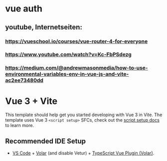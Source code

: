 # vue auth 
## youtube, Internetseiten:
### https://vueschool.io/courses/vue-router-4-for-everyone
### https://www.youtube.com/watch?v=Kc-FbPSdezg
### https://medium.com/@andrewmasonmedia/how-to-use-environmental-variables-env-in-vue-js-and-vite-ac2ee73480dd

# Vue 3 + Vite

This template should help get you started developing with Vue 3 in Vite. The template uses Vue 3 `<script setup>` SFCs, check out the [script setup docs](https://v3.vuejs.org/api/sfc-script-setup.html#sfc-script-setup) to learn more.

## Recommended IDE Setup

- [VS Code](https://code.visualstudio.com/) + [Volar](https://marketplace.visualstudio.com/items?itemName=Vue.volar) (and disable Vetur) + [TypeScript Vue Plugin (Volar)](https://marketplace.visualstudio.com/items?itemName=Vue.vscode-typescript-vue-plugin).
